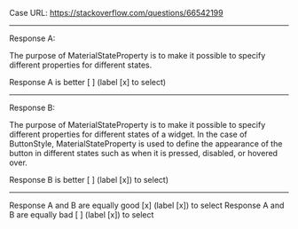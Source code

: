 Case URL: https://stackoverflow.com/questions/66542199

------
Response A:

The purpose of MaterialStateProperty is to make it possible to specify different properties for different states.

Response A is better [ ] (label [x] to select)

-------
Response B:

The purpose of MaterialStateProperty is to make it possible to specify different properties for different states of a widget. In the case of ButtonStyle, MaterialStateProperty is used to define the appearance of the button in different states such as when it is pressed, disabled, or hovered over.

Response B is better [ ] (label [x]) to select)

-------

Response A and B are equally good [x] (label [x]) to select
Response A and B are equally bad [ ] (label [x]) to select
